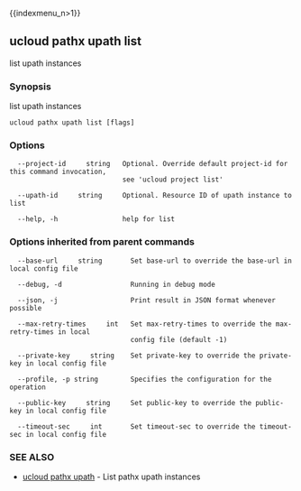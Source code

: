 {{indexmenu_n>1}}

## ucloud pathx upath list

list upath instances

### Synopsis

list upath instances

```
ucloud pathx upath list [flags]
```

### Options

```
  --project-id     string   Optional. Override default project-id for this command invocation,
                            see 'ucloud project list' 

  --upath-id     string     Optional. Resource ID of upath instance to list 

  --help, -h                help for list 

```

### Options inherited from parent commands

```
  --base-url     string       Set base-url to override the base-url in local config file 

  --debug, -d                 Running in debug mode 

  --json, -j                  Print result in JSON format whenever possible 

  --max-retry-times     int   Set max-retry-times to override the max-retry-times in local
                              config file (default -1) 

  --private-key     string    Set private-key to override the private-key in local config file 

  --profile, -p string        Specifies the configuration for the operation 

  --public-key     string     Set public-key to override the public-key in local config file 

  --timeout-sec     int       Set timeout-sec to override the timeout-sec in local config file 

```

### SEE ALSO

* [ucloud pathx upath](developer/cli/cmd/ucloud/pathx/upath)	 - List pathx upath instances

